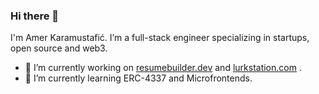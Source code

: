 ### Hi there 👋

I'm Amer Karamustafić. I’m a full-stack engineer specializing in startups, open source and web3.

- 🔭 I’m currently working on [resumebuilder.dev](https://www.resumebuilder.dev) and [lurkstation.com](https://www.lurkstation.com) .
- 🌱 I’m currently learning ERC-4337 and Microfrontends.
